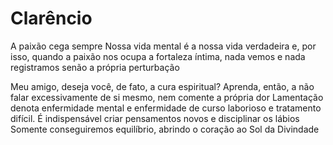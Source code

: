 # Clarêncio

A paixão cega sempre Nossa vida mental é a nossa vida verdadeira e, por isso, quando a paixão nos ocupa a fortaleza íntima, nada vemos e nada registramos senão a própria perturbação

Meu amigo, deseja você, de fato, a cura espiritual? Aprenda, então, a não falar excessivamente de si mesmo, nem comente a própria dor Lamentação denota enfermidade mental e enfermidade de curso laborioso e tratamento difícil.
É indispensável criar pensamentos novos e disciplinar os lábios Somente conseguiremos equilíbrio, abrindo o coração ao Sol da Divindade


